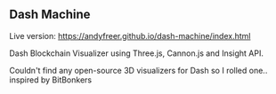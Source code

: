## Dash Machine

Live version: https://andyfreer.github.io/dash-machine/index.html

Dash Blockchain Visualizer using Three.js, Cannon.js and Insight API.

Couldn't find any open-source 3D visualizers for Dash so I rolled one.. inspired by BitBonkers
